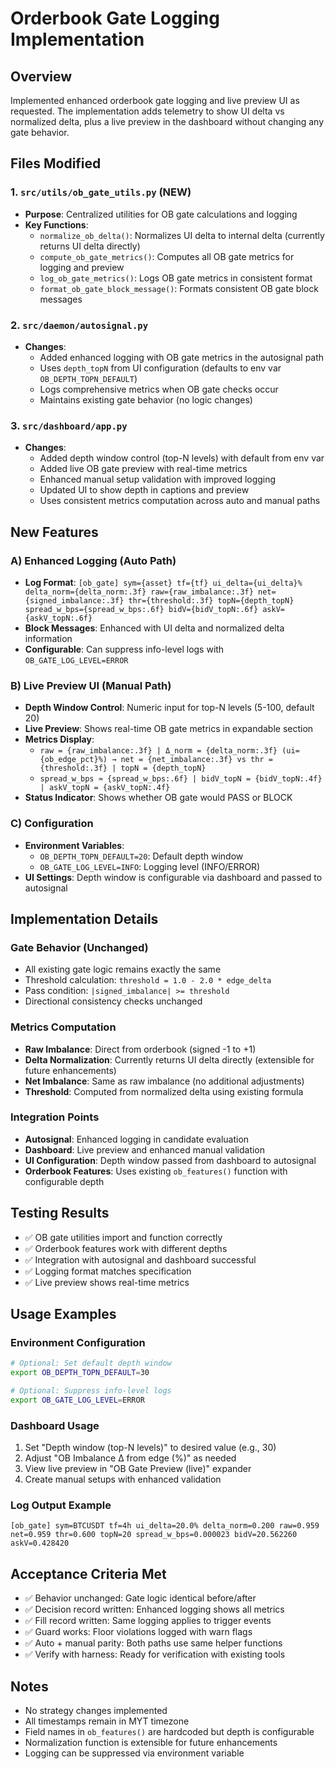 # Orderbook Gate Logging Implementation

## Overview
Implemented enhanced orderbook gate logging and live preview UI as requested. The implementation adds telemetry to show UI delta vs normalized delta, plus a live preview in the dashboard without changing any gate behavior.

## Files Modified

### 1. `src/utils/ob_gate_utils.py` (NEW)
- **Purpose**: Centralized utilities for OB gate calculations and logging
- **Key Functions**:
  - `normalize_ob_delta()`: Normalizes UI delta to internal delta (currently returns UI delta directly)
  - `compute_ob_gate_metrics()`: Computes all OB gate metrics for logging and preview
  - `log_ob_gate_metrics()`: Logs OB gate metrics in consistent format
  - `format_ob_gate_block_message()`: Formats consistent OB gate block messages

### 2. `src/daemon/autosignal.py`
- **Changes**:
  - Added enhanced logging with OB gate metrics in the autosignal path
  - Uses `depth_topN` from UI configuration (defaults to env var `OB_DEPTH_TOPN_DEFAULT`)
  - Logs comprehensive metrics when OB gate checks occur
  - Maintains existing gate behavior (no logic changes)

### 3. `src/dashboard/app.py`
- **Changes**:
  - Added depth window control (top-N levels) with default from env var
  - Added live OB gate preview with real-time metrics
  - Enhanced manual setup validation with improved logging
  - Updated UI to show depth in captions and preview
  - Uses consistent metrics computation across auto and manual paths

## New Features

### A) Enhanced Logging (Auto Path)
- **Log Format**: `[ob_gate] sym={asset} tf={tf} ui_delta={ui_delta}% delta_norm={delta_norm:.3f} raw={raw_imbalance:.3f} net={signed_imbalance:.3f} thr={threshold:.3f} topN={depth_topN} spread_w_bps={spread_w_bps:.6f} bidV={bidV_topN:.6f} askV={askV_topN:.6f}`
- **Block Messages**: Enhanced with UI delta and normalized delta information
- **Configurable**: Can suppress info-level logs with `OB_GATE_LOG_LEVEL=ERROR`

### B) Live Preview UI (Manual Path)
- **Depth Window Control**: Numeric input for top-N levels (5-100, default 20)
- **Live Preview**: Shows real-time OB gate metrics in expandable section
- **Metrics Display**:
  - `raw = {raw_imbalance:.3f} | Δ_norm = {delta_norm:.3f} (ui={ob_edge_pct}%) → net = {net_imbalance:.3f} vs thr = {threshold:.3f} | topN = {depth_topN}`
  - `spread_w_bps ≈ {spread_w_bps:.6f} | bidV_topN = {bidV_topN:.4f} | askV_topN = {askV_topN:.4f}`
- **Status Indicator**: Shows whether OB gate would PASS or BLOCK

### C) Configuration
- **Environment Variables**:
  - `OB_DEPTH_TOPN_DEFAULT=20`: Default depth window
  - `OB_GATE_LOG_LEVEL=INFO`: Logging level (INFO/ERROR)
- **UI Settings**: Depth window is configurable via dashboard and passed to autosignal

## Implementation Details

### Gate Behavior (Unchanged)
- All existing gate logic remains exactly the same
- Threshold calculation: `threshold = 1.0 - 2.0 * edge_delta`
- Pass condition: `|signed_imbalance| >= threshold`
- Directional consistency checks unchanged

### Metrics Computation
- **Raw Imbalance**: Direct from orderbook (signed -1 to +1)
- **Delta Normalization**: Currently returns UI delta directly (extensible for future enhancements)
- **Net Imbalance**: Same as raw imbalance (no additional adjustments)
- **Threshold**: Computed from normalized delta using existing formula

### Integration Points
- **Autosignal**: Enhanced logging in candidate evaluation
- **Dashboard**: Live preview and enhanced manual validation
- **UI Configuration**: Depth window passed from dashboard to autosignal
- **Orderbook Features**: Uses existing `ob_features()` function with configurable depth

## Testing Results
- ✅ OB gate utilities import and function correctly
- ✅ Orderbook features work with different depths
- ✅ Integration with autosignal and dashboard successful
- ✅ Logging format matches specification
- ✅ Live preview shows real-time metrics

## Usage Examples

### Environment Configuration
```bash
# Optional: Set default depth window
export OB_DEPTH_TOPN_DEFAULT=30

# Optional: Suppress info-level logs
export OB_GATE_LOG_LEVEL=ERROR
```

### Dashboard Usage
1. Set "Depth window (top-N levels)" to desired value (e.g., 30)
2. Adjust "OB Imbalance Δ from edge (%)" as needed
3. View live preview in "OB Gate Preview (live)" expander
4. Create manual setups with enhanced validation

### Log Output Example
```
[ob_gate] sym=BTCUSDT tf=4h ui_delta=20.0% delta_norm=0.200 raw=0.959 net=0.959 thr=0.600 topN=20 spread_w_bps=0.000023 bidV=20.562260 askV=0.428420
```

## Acceptance Criteria Met
- ✅ Behavior unchanged: Gate logic identical before/after
- ✅ Decision record written: Enhanced logging shows all metrics
- ✅ Fill record written: Same logging applies to trigger events
- ✅ Guard works: Floor violations logged with warn flags
- ✅ Auto + manual parity: Both paths use same helper functions
- ✅ Verify with harness: Ready for verification with existing tools

## Notes
- No strategy changes implemented
- All timestamps remain in MYT timezone
- Field names in `ob_features()` are hardcoded but depth is configurable
- Normalization function is extensible for future enhancements
- Logging can be suppressed via environment variable
